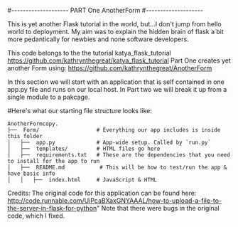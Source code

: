 #--------------------
PART One AnotherForm
#--------------------

This is yet another Flask tutorial in the world, but...I don't jump from hello world to deployment. My aim was to explain the hidden brain of flask a bit more pedantically for newbies and none software developers. 

This code belongs to the the tutorial katya_flask_tutorial https://github.com/kathrynthegreat/katya_flask_tutorial
Part One creates yet another Form using: https://github.com/kathrynthegreat/AnotherForm

In this section we will start with an application that is self contained in one app.py file and runs on our local host. In Part two we will break it up from a single module to a pakcage. 


#Here's what our starting file structure looks like:

```
AnotherFormcopy.
├──  Form/           		# Everything our app includes is inside this folder
│   ├──  app.py        		# App-wide setup. Called by `run.py`
│   ├──  templates/         # HTML files go here
│   ├──  requirements.txt   # These are the dependencies that you need to install for the app to run
│   ├──  README.md           # This will be how to test/run the app & have basic info
│   │   ├──  index.html     # JavaScript & HTML
```

Credits: The original code for this application can be found here: http://code.runnable.com/UiPcaBXaxGNYAAAL/how-to-upload-a-file-to-the-server-in-flask-for-python" Note that there were bugs in the original code, which I fixed.  

